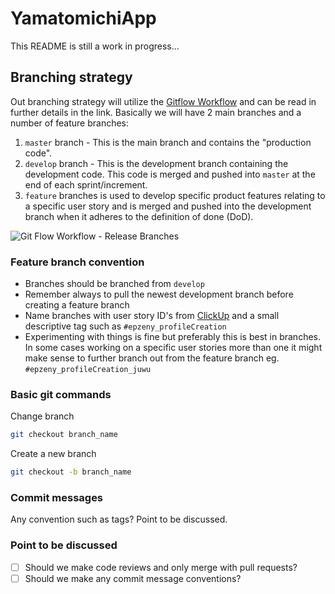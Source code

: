 # YamatomichiApp

This README is still a work in progress...

## Branching strategy

Out branching strategy will utilize the [Gitflow Workflow](https://www.atlassian.com/git/tutorials/comparing-workflows/gitflow-workflow) and can be read in further details in the link. Basically we will have 2 main branches and a number of feature branches:

1. `master` branch - This is the main branch and contains the "production code".
2. `develop` branch - This is the development branch containing the development code. This code is merged and pushed into `master` at the end of each sprint/increment.
3. `feature` branches is used to develop specific product features relating to a specific user story and is merged and pushed into the development branch when it adheres to the definition of done (DoD).

![Git Flow Workflow - Release Branches](https://wac-cdn.atlassian.com/dam/jcr:b5259cce-6245-49f2-b89b-9871f9ee3fa4/03%20(2).svg?cdnVersion=1472)

### Feature branch convention

- Branches should be branched from `develop`
- Remember always to pull the newest development branch before creating a feature branch
- Name branches with user story ID's from [ClickUp](https://app.clickup.com/4656448/v/b/s/8730607) and a small descriptive tag such as `#epzeny_profileCreation`
- Experimenting with things is fine but preferably this is best in branches. In some  cases working on a specific user stories more than one it might make sense to further branch out from the feature branch eg. `#epzeny_profileCreation_juwu`

### Basic git commands

Change branch

```bash
git checkout branch_name
```

Create a new branch

```bash
git checkout -b branch_name
```

### Commit messages

Any convention such as tags? Point to be discussed.

### Point to be discussed

- [ ] Should we make code reviews and only merge with pull requests?
- [ ] Should we make any commit message conventions?

<!-- ## Setting up your local developer environment on Mac

1. Download the Flutter SDK (Software development kit):
[flutter_macos_1.22.6-stable.zip](https://storage.googleapis.com/flutter_infra/releases/stable/macos/flutter_macos_1.22.6-stable.zip)
2. Extract the file in the desired location - can be anywhere on your system doesn't matter. Can be done manually or with the following command:

```bash
cd ~/PATH-TO-DESIED-LOCATIOM
unzip ~/Downloads/flutter_macos_1.22.6-stable.zip
```

3. Add the `flutter` tool to your path. This is done by opening your .bash_profile file found in your root user folder. Can be opened/created either with `code ~/.bash_profile` if VS code is already in your path. Otherwise goto your hme folder in finder (usually has the name of you computer user) and press `CMD + SHIFT + .` for showing hidden files. If no such file exist you can create one with `touch .bash_profile`. -->